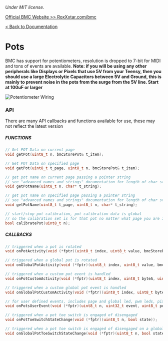 *Under MIT license.*

[Official BMC Website >> RoxXxtar.com/bmc](https://www.roxxxtar.com/bmc)

[< Back to Documentation](README.md)

# Pots
BMC has support for potentiometers, resolution is dropped to 7-bit for MIDI and tons of events are available. **Note: if you will be using any other peripherals like Displays or Pixels that use 5V from your Teensy, then you should use a large Electrolytic Capacitors between 5V and Ground, this is mainly to prevent noise in the pots from the surge from the 5V line. Start at 100uF or larger**

![Potentiometer Wiring](../images/pot-wiring.jpg)

### API
There are many API callbacks and functions available for use, these may not reflect the latest version

##### FUNCTIONS
```c++
// Get POT Data on current page
void getPot(uint8_t n, bmcStorePot& t_item);

// Get POT Data on specified page
void getPot(uint8_t t_page, uint8_t n, bmcStorePot& t_item);

// get pot name on current page passing a pointer string
// see "advanced names and strings" documentation for length of char string
void getPotName(uint8_t n, char* t_string);

// get pot name on specified page passing a pointer string
// see "advanced names and strings" documentation for length of char string
void getPotName(uint8_t t_page, uint8_t n, char* t_string);

// start/stop pot calibration, pot calibration data is global
// so the calibration set is for that pot no matter what page you are in.
bool calibratePot(uint8_t n);
```

##### CALLBACKS
```c++
// triggered when a pot is rotated
void onPotActivity(void (*fptr)(uint8_t index, uint8_t value, bmcStorePot data));

// triggered when a global pot is rotated
void onGlobalPotActivity(void (*fptr)(uint8_t index, uint8_t value, bmcStorePot data));

// triggered when a custom pot event is handled
void onPotCustomActivity(void (*fptr)(uint8_t index, uint8_t byteA, uint8_t byteB, uint8_t byteC, uint8_t t_value));

// triggered when a custom global pot event is handled
void onGlobalPotCustomActivity(void (*fptr)(uint8_t index, uint8_t byteA, uint8_t byteB, uint8_t byteC, uint8_t t_value));

// for user defined events, includes page and global led, pwm leds, pixels and rgb pixels
void onPotsUserEvent(void (*fptr)(uint8_t n, uint32_t event, uint8_t ports, uint8_t value));

// triggered when a pot toe switch is engaged of disengaged
void onPotToeSwitchStateChange(void (*fptr)(uint8_t n, bool state));

// triggered when a pot toe switch is engaged of disengaged on a global pot
void onGlobalPotToeSwitchStateChange(void (*fptr)(uint8_t n, bool state));
```

